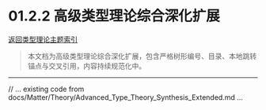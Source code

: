 # 01.2.2 高级类型理论综合深化扩展

[返回类型理论主题索引](./README.md)

> 本文档为高级类型理论综合深化扩展，包含严格树形编号、目录、本地跳转锚点与交叉引用，内容持续规范化中。

---

// ... existing code from docs/Matter/Theory/Advanced_Type_Theory_Synthesis_Extended.md ...
